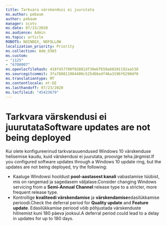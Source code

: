 ```yaml
---
title: Tarkvara värskendusi ei juurutata
ms.author: pebaum
author: pebaum
manager: scotv
ms.date: 07/23/2020
ms.audience: Admin
ms.topic: article
ROBOTS: NOINDEX, NOFOLLOW
localization_priority: Priority
ms.collection: Adm_O365
ms.custom:
- "1125"
- "6700007"
ms.openlocfilehash: 418f457700f02881df30e6f650a60101192aa538
ms.sourcegitcommit: 3fa780811984400c525d66edf46a3196f6290df0
ms.translationtype: MT
ms.contentlocale: et-EE
ms.lasthandoff: 07/23/2020
ms.locfileid: "45423679"
---
```

# <a name="software-updates-are-not-being-deployed"></a><span data-ttu-id="15d79-102">Tarkvara värskendusi ei juurutata</span><span class="sxs-lookup"><span data-stu-id="15d79-102">Software updates are not being deployed</span></span>

<span data-ttu-id="15d79-103">Kui olete konfigureerinud tarkvarauuendused Windows 10 värskenduse helisemise kaudu, kuid värskendusi ei juurutata, proovige teha järgmist.</span><span class="sxs-lookup"><span data-stu-id="15d79-103">If you configured software updates through a Windows 10 update ring, but the updates are not being deployed, try the following:</span></span>  

- <span data-ttu-id="15d79-104">Kaaluge Windowsi hooldust **pool-aastasest kanali** vabastamise tüübist, mis on rangemad ja sagedasem väljalase.</span><span class="sxs-lookup"><span data-stu-id="15d79-104">Consider changing Windows servicing from a  **Semi-Annual Channel**  release type to a stricter, more frequent release type.</span></span>
- <span data-ttu-id="15d79-105">Kontrollige **kvaliteedi värskendamise** ja **värskendamise**edasilükkamise perioodi.</span><span class="sxs-lookup"><span data-stu-id="15d79-105">Check the deferral period for  **Quality update**  and  **Feature update**.</span></span> <span data-ttu-id="15d79-106">Edasilükkamise periood võib põhjustada värskenduste hilinemist kuni 180 päeva jooksul.</span><span class="sxs-lookup"><span data-stu-id="15d79-106">A deferral period could lead to a delay in updates for up to 180 days.</span></span>